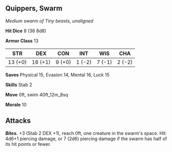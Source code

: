 ## Quippers, Swarm

*Medium swarm of Tiny beasts, unaligned*

**Hit Dice** 8 (36 8d8)

**Armor Class** 13

| STR     | DEX     | CON     | INT     | WIS     | CHA     |
|---------|---------|---------|---------|---------|---------|
| 13 (+0) | 16 (+1) |  9 (+0) |  1 (-2) |  7 (-1) |  2 (-2) |

**Saves** Physical 15, Evasion 14, Mental 16, Luck 15

**Skills** Stab 2

**Move** 0ft, swim 40ft_12m_8sq

**Morale** 10

## Attacks

***Bites.*** +3 (Stab 2 DEX +1), reach 0ft, one creature in the swarm's space. Hit: 4d6+1 piercing damage, or 7 (2d6) piercing damage if the swarm has half of its hit points or fewer.

